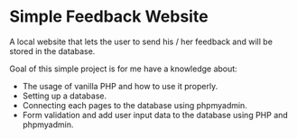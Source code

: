 # Simple Feedback Website 

A local website that lets the user to send his / her feedback and will be stored in the database.

Goal of this simple project is for me have a knowledge about:
- The usage of vanilla PHP and how to use it properly.
- Setting up a database.
- Connecting each pages to the database using phpmyadmin.
- Form validation and add user input data to the database using PHP and phpmyadmin.
